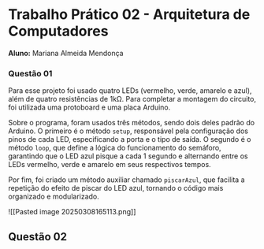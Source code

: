 # Trabalho Prático 02 - Arquitetura de Computadores

**Aluno:** Mariana Almeida Mendonça
### **Questão 01** 

Para esse projeto foi usado quatro LEDs (vermelho, verde, amarelo e azul), além de quatro resistências de 1kΩ. Para completar a montagem do circuito, foi utilizada uma protoboard e uma placa Arduino.

Sobre o programa, foram usados três métodos, sendo dois deles padrão do Arduino. O primeiro é o método `setup`, responsável pela configuração dos pinos de cada LED, especificando a porta e o tipo de saída. O segundo é o método `loop`, que define a lógica do funcionamento do semáforo, garantindo que o LED azul pisque a cada 1 segundo e alternando entre os LEDs vermelho, verde e amarelo em seus respectivos tempos.

Por fim, foi criado um método auxiliar chamado `piscarAzul`, que facilita a repetição do efeito de piscar do LED azul, tornando o código mais organizado e modularizado.

![[Pasted image 20250308165113.png]]

## **Questão 02**